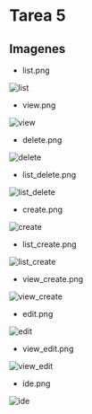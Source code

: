 # Tarea 5


## Imagenes

* list.png

![list](https://github.com/DafneOre/Tarea5/blob/main/figures/list.png.jpeg?raw=true)


* view.png

![view](https://github.com/DafneOre/Tarea5/blob/main/figures/view.jpeg?raw=true)


* delete.png

![delete](https://github.com/DafneOre/Tarea5/blob/main/figures/delete.jpeg?raw=true)



* list_delete.png

![list_delete](https://github.com/DafneOre/Tarea5/blob/main/figures/list_delete.jpeg?raw=true)



* create.png

![create](https://github.com/DafneOre/Tarea5/blob/main/figures/create.jpeg?raw=true)


* list_create.png

![list_create](https://github.com/DafneOre/Tarea5/blob/main/figures/list_create.jpeg?raw=true)


* view_create.png

![view_create](https://github.com/DafneOre/Tarea5/blob/main/figures/view_create.jpeg?raw=true)


* edit.png

![edit](https://github.com/DafneOre/Tarea5/blob/main/figures/edit.jpeg?raw=true)


* view_edit.png

![view_edit](https://github.com/DafneOre/Tarea5/blob/main/figures/view_edit.png.jpeg?raw=true)


* ide.png

![ide](https://github.com/DafneOre/Tarea5/blob/main/figures/ide.png?raw=true)



